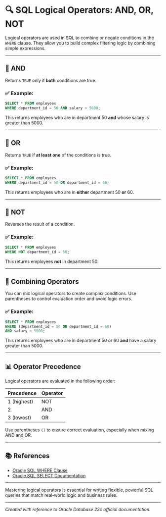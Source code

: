 # 🔍 SQL Logical Operators: AND, OR, NOT

Logical operators are used in SQL to combine or negate conditions in the `WHERE` clause. They allow you to build complex filtering logic by combining simple expressions.

---

## 🔸 AND

Returns `TRUE` only if **both** conditions are true.

### ✅ Example:

```sql
SELECT * FROM employees
WHERE department_id = 50 AND salary > 5000;
```

This returns employees who are in department 50 **and** whose salary is greater than 5000.

---

## 🔸 OR

Returns `TRUE` if **at least one** of the conditions is true.

### ✅ Example:

```sql
SELECT * FROM employees
WHERE department_id = 50 OR department_id = 60;
```

This returns employees who are in **either** department 50 **or** 60.

---

## 🔸 NOT

Reverses the result of a condition.

### ✅ Example:

```sql
SELECT * FROM employees
WHERE NOT department_id = 50;
```

This returns employees **not** in department 50.

---

## 🔁 Combining Operators

You can mix logical operators to create complex conditions. Use parentheses to control evaluation order and avoid logic errors.

### ✅ Example:

```sql
SELECT * FROM employees
WHERE (department_id = 50 OR department_id = 60)
AND salary > 5000;
```

This returns employees who are in department 50 or 60 **and** have a salary greater than 5000.

---

## 📊 Operator Precedence

Logical operators are evaluated in the following order:

| Precedence  | Operator |
| ----------- | -------- |
| 1 (highest) | NOT      |
| 2           | AND      |
| 3 (lowest)  | OR       |

Use parentheses `()` to ensure correct evaluation, especially when mixing AND and OR.

---

## 📚 References

* [Oracle SQL WHERE Clause](https://docs.oracle.com/en/database/oracle/oracle-database/23/sqlrf/Conditions.html)
* [Oracle SQL SELECT Documentation](https://docs.oracle.com/en/database/oracle/oracle-database/23/sqlrf/SELECT.html)

---

Mastering logical operators is essential for writing flexible, powerful SQL queries that match real-world logic and business rules.

---

*Created with reference to Oracle Database 23c official documentation.*

